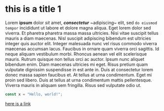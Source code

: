 # this is a title 1
Lorem **ipsum** dolor *sit* amet, ***consectetur*** ~adipiscing~ elit, sed `do eiusmod tempor` incididunt ut labore et dolore magna aliqua. Eget lorem dolor sed viverra. Et pharetra pharetra massa massa ultricies. Nisi vitae suscipit tellus mauris a diam maecenas. Nisl suscipit adipiscing bibendum est ultricies integer quis auctor elit. Integer malesuada nunc vel risus commodo viverra maecenas accumsan lacus. Faucibus in ornare quam viverra orci sagittis. Id neque aliquam vestibulum morbi. Rhoncus aenean vel elit scelerisque mauris. Rutrum quisque non tellus orci ac auctor. Ipsum nunc aliquet bibendum enim. Diam maecenas ultricies mi eget. Risus pretium quam vulputate dignissim suspendisse in est ante in. Duis at consectetur lorem donec massa sapien faucibus et. At tellus at urna condimentum. Eget mi proin sed libero. Duis at tellus at urna condimentum mattis pellentesque. Viverra mauris in aliquam sem fringilla. Risus sed vulputate odio ut.

```typescript
const x = "Hello, world!";
```

[here is a link](https://google.com)

